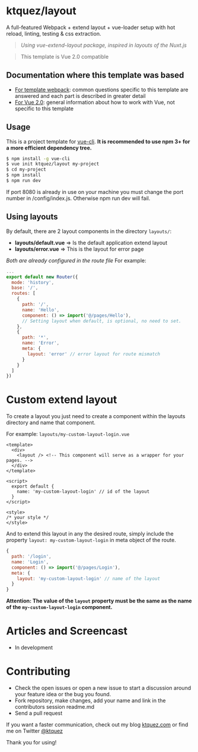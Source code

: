 # ktquez/layout

A full-featured Webpack + extend layout + vue-loader setup with hot reload, linting, testing & css extraction.  

> *Using vue-extend-layout package, inspired in layouts of the Nuxt.js*

> This template is Vue 2.0 compatible

## Documentation where this template was based

- [For template webpack](http://vuejs-templates.github.io/webpack): common questions specific to this template are answered and each part is described in greater detail
- [For Vue 2.0](http://vuejs.org/guide/): general information about how to work with Vue, not specific to this template

## Usage

This is a project template for [vue-cli](https://github.com/vuejs/vue-cli). **It is recommended to use npm 3+ for a more efficient dependency tree.**

``` bash
$ npm install -g vue-cli
$ vue init ktquez/layout my-project
$ cd my-project
$ npm install
$ npm run dev
```

If port 8080 is already in use on your machine you must change the port number in /config/index.js. Otherwise npm run dev will fail.

## Using layouts

By default, there are 2 layout components in the directory `layouts/`:
- **layouts/default.vue** => Is the default application extend layout
- **layouts/error.vue** => This is the layout for error page

*Both are already configured in the route file*
For example:
```javascript
...
export default new Router({
  mode: 'history',
  base: '/',
  routes: [
    {
      path: '/',
      name: 'Hello',
      component: () => import('@/pages/Hello'),
      // Setting layout when default, is optional, no need to set.
    },
    {
      path: '*',
      name: 'Error',
      meta: {
        layout: 'error' // error layout for route mismatch
      }
    }
  ]
})

```

# Custom extend layout

To create a layout you just need to create a component within the layouts directory and name that component.  

For example:
`layouts/my-custom-layout-login.vue`

```vue
<template>
  <div>
    <layout /> <!-- This component will serve as a wrapper for your pages. -->
  </div>
</template>

<script>
  export default {
    name: 'my-custom-layout-login' // id of the layout
  }
</script>

<style>
/* your style */
</style>
```

And to extend this layout in any the desired route, simply include the property `layout: my-custom-layout-login` in meta object of the route.
```javascript
{
  path: '/login',
  name: 'Login',
  component: () => import('@/pages/Login'),
  meta: {
    layout: 'my-custom-layout-login' // name of the layout
  }
}
```

**Attention: The value of the `layout` property must be the same as the name of the `my-custom-layout-login` component.**

# Articles and Screencast

- In development

# Contributing

- Check the open issues or open a new issue to start a discussion around your feature idea or the bug you found.
- Fork repository, make changes, add your name and link in the contributors session readme.md
- Send a pull request

If you want a faster communication, check out my blog [ktquez.com](https://ktquez.com) or find me on Twitter [@ktquez](https://twitter.com/ktquez)

Thank you for using!
